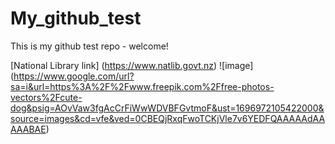 # My_github_test
This is my github test repo - welcome!

[National Library link] (https://www.natlib.govt.nz)
![image] (https://www.google.com/url?sa=i&url=https%3A%2F%2Fwww.freepik.com%2Ffree-photos-vectors%2Fcute-dog&psig=AOvVaw3fgAcCrFiWwWDVBFGvtmoF&ust=1696972105422000&source=images&cd=vfe&ved=0CBEQjRxqFwoTCKjVle7v6YEDFQAAAAAdAAAAABAE)
